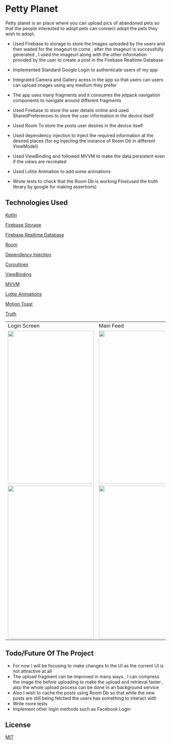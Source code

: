 # Petty Planet

Petty planet is an place where you can upload pics of abandoned pets so that the people interested to adopt pets can connect adopt the pets they wish to adopt.

* Used Firebase to storage to store the Images uploaded by the users and then waited for the imageurl to come , after the imageurl is successfully generated , I used the imageurl along with the other information provided by the user to create a post in the Firebase Realtime Database
* Implemented Standard Google Login to authenticate users of my app
* Integrated Camera and Gallery acess in the app so that users can users can upload images using any medium they prefer
* The app uses many fragments and it consumes the jetpack navigation components to navigate around different fragments
* Used Firebase to store the user details online and used SharedPreferences to store the user information in the device itself

* Used Room To store the posts user desires in the device itself

* Used dependency injection to inject  the required information at the desired places (for eg Injecting the instance of Room Db in different ViewModel)

* Used ViewBinding and followed MVVM to make the data persistent even if the views are recreated
* Used Lottie Animation to add some animations
* Wrote tests to check that the Room Db is working Fine(used the truth library by google for making assertions)





## Technologies Used
[Kotlin](https://choosealicense.com/licenses/mit/)

[Firebase Storage](https://firebase.google.com/products/storage)

[Firebase Realtime Database](https://firebase.google.com/docs/database)

[Room](https://developer.android.com/jetpack/androidx/releases/room)

[Dependency Injection](https://developer.android.com/training/dependency-injection)

[Coroutines](https://developer.android.com/kotlin/coroutines)

[ViewBinding](https://developer.android.com/topic/libraries/view-binding)

[MVVM](https://developer.android.com/jetpack/guide)

[Lottie Animations](https://github.com/airbnb/lottie-android)

[Motion Toast](https://github.com/Spikeysanju/MotionToast)

[Truth](https://truth.dev/)


<table>
  <tr>
    <td>Login Screen</td>
     <td>Main Feed</td>
     <td>Upload Fragment</td>
  </tr>
  <tr>
    <td><img src ="https://user-images.githubusercontent.com/75121767/148033004-f4537cfa-543a-4bf8-9029-36f4bf583287.jpeg" width=270 height=480></td>
    <td><img src= "https://user-images.githubusercontent.com/75121767/148658029-aef670bd-34b0-4630-b489-dd5318e28054.jpeg" width=270 height=480></td>
    <td><img src="https://user-images.githubusercontent.com/75121767/148658057-17fc8a03-d3f8-4a85-a93d-3e896a5b0427.jpeg" width=270 height=480></td>
  </tr>
  <tr>
    <td><img src ="https://user-images.githubusercontent.com/75121767/148658082-d49f7673-3f44-4674-b276-ab3b3e053ffe.jpeg" width=270 height=480></td>
    <td><img src= "https://user-images.githubusercontent.com/75121767/148658085-215e2d93-8563-45b5-8e99-f8325d803b0f.jpeg" width=270 height=480></td>
    <td><img src="https://user-images.githubusercontent.com/75121767/148658092-36785388-7398-4c7c-880a-a4dc8f8fe643.jpeg" width=270 height=480></td>
  </tr>

 </table>


## Todo/Future Of The Project
* For now I will be focusing to make changes to the UI as the current UI is not attractive at all
 * The upload fragment can be improved in many ways , I can compress the image the before uploading to make the upload and retrieval faster , also the whole upload process can be done in an background service
* Also I wish to cache the posts using Room Db so that while the new posts are still being fetched the users has something to interact with 
* Write more tests
* Implement other login methods such as Facebook Login


## License
[MIT](https://choosealicense.com/licenses/mit/)

